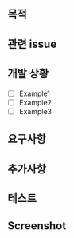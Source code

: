 ## 목적


## 관련 issue


## 개발 상황
- [ ] Example1
- [ ] Example2
- [ ] Example3

## 요구사항


## 추가사항


## 테스트


## Screenshot
